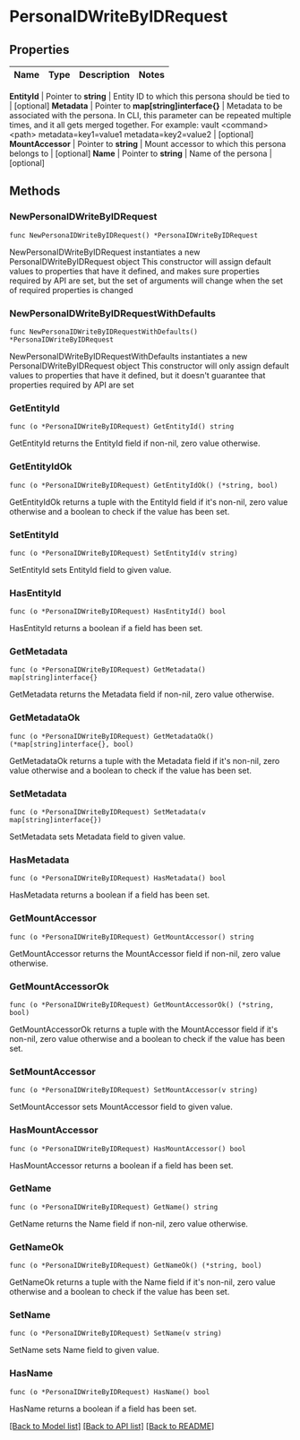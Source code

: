 # PersonaIDWriteByIDRequest


## Properties

Name | Type | Description | Notes
------------ | ------------- | ------------- | -------------


**EntityId** | Pointer to **string** | Entity ID to which this persona should be tied to | [optional] 
**Metadata** | Pointer to **map[string]interface{}** | Metadata to be associated with the persona. In CLI, this parameter can be repeated multiple times, and it all gets merged together. For example: vault &lt;command&gt; &lt;path&gt; metadata&#x3D;key1&#x3D;value1 metadata&#x3D;key2&#x3D;value2 | [optional] 
**MountAccessor** | Pointer to **string** | Mount accessor to which this persona belongs to | [optional] 
**Name** | Pointer to **string** | Name of the persona | [optional] 



## Methods


### NewPersonaIDWriteByIDRequest

`func NewPersonaIDWriteByIDRequest() *PersonaIDWriteByIDRequest`

NewPersonaIDWriteByIDRequest instantiates a new PersonaIDWriteByIDRequest object
This constructor will assign default values to properties that have it defined,
and makes sure properties required by API are set, but the set of arguments
will change when the set of required properties is changed

### NewPersonaIDWriteByIDRequestWithDefaults

`func NewPersonaIDWriteByIDRequestWithDefaults() *PersonaIDWriteByIDRequest`

NewPersonaIDWriteByIDRequestWithDefaults instantiates a new PersonaIDWriteByIDRequest object
This constructor will only assign default values to properties that have it defined,
but it doesn't guarantee that properties required by API are set


### GetEntityId

`func (o *PersonaIDWriteByIDRequest) GetEntityId() string`

GetEntityId returns the EntityId field if non-nil, zero value otherwise.

### GetEntityIdOk

`func (o *PersonaIDWriteByIDRequest) GetEntityIdOk() (*string, bool)`

GetEntityIdOk returns a tuple with the EntityId field if it's non-nil, zero value otherwise
and a boolean to check if the value has been set.

### SetEntityId

`func (o *PersonaIDWriteByIDRequest) SetEntityId(v string)`

SetEntityId sets EntityId field to given value.


### HasEntityId

`func (o *PersonaIDWriteByIDRequest) HasEntityId() bool`

HasEntityId returns a boolean if a field has been set.




### GetMetadata

`func (o *PersonaIDWriteByIDRequest) GetMetadata() map[string]interface{}`

GetMetadata returns the Metadata field if non-nil, zero value otherwise.

### GetMetadataOk

`func (o *PersonaIDWriteByIDRequest) GetMetadataOk() (*map[string]interface{}, bool)`

GetMetadataOk returns a tuple with the Metadata field if it's non-nil, zero value otherwise
and a boolean to check if the value has been set.

### SetMetadata

`func (o *PersonaIDWriteByIDRequest) SetMetadata(v map[string]interface{})`

SetMetadata sets Metadata field to given value.


### HasMetadata

`func (o *PersonaIDWriteByIDRequest) HasMetadata() bool`

HasMetadata returns a boolean if a field has been set.




### GetMountAccessor

`func (o *PersonaIDWriteByIDRequest) GetMountAccessor() string`

GetMountAccessor returns the MountAccessor field if non-nil, zero value otherwise.

### GetMountAccessorOk

`func (o *PersonaIDWriteByIDRequest) GetMountAccessorOk() (*string, bool)`

GetMountAccessorOk returns a tuple with the MountAccessor field if it's non-nil, zero value otherwise
and a boolean to check if the value has been set.

### SetMountAccessor

`func (o *PersonaIDWriteByIDRequest) SetMountAccessor(v string)`

SetMountAccessor sets MountAccessor field to given value.


### HasMountAccessor

`func (o *PersonaIDWriteByIDRequest) HasMountAccessor() bool`

HasMountAccessor returns a boolean if a field has been set.




### GetName

`func (o *PersonaIDWriteByIDRequest) GetName() string`

GetName returns the Name field if non-nil, zero value otherwise.

### GetNameOk

`func (o *PersonaIDWriteByIDRequest) GetNameOk() (*string, bool)`

GetNameOk returns a tuple with the Name field if it's non-nil, zero value otherwise
and a boolean to check if the value has been set.

### SetName

`func (o *PersonaIDWriteByIDRequest) SetName(v string)`

SetName sets Name field to given value.


### HasName

`func (o *PersonaIDWriteByIDRequest) HasName() bool`

HasName returns a boolean if a field has been set.









[[Back to Model list]](../README.md#documentation-for-models) [[Back to API list]](../README.md#documentation-for-api-endpoints) [[Back to README]](../README.md)


